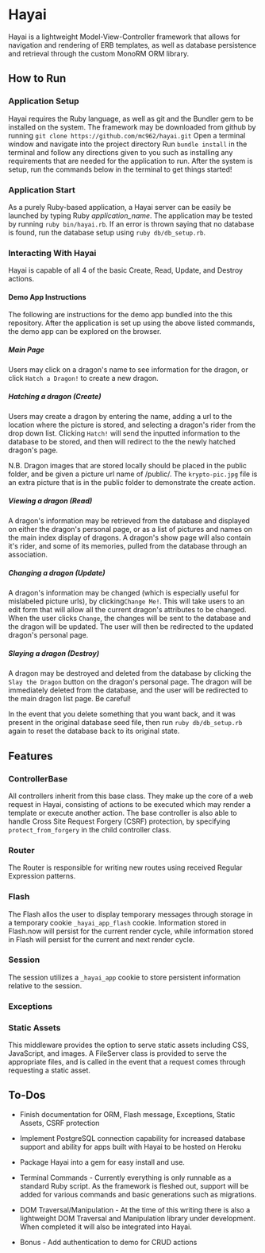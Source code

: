 # Hayai

Hayai is a lightweight Model-View-Controller framework that allows for navigation and
rendering of ERB templates, as well as database persistence and retrieval through the
custom MonoRM ORM library.

## How to Run

### Application Setup
Hayai requires the Ruby language, as well as git and the Bundler gem to be installed on the system.
The framework may be downloaded from github by running `git clone https://github.com/mc962/hayai.git`
Open a terminal window and navigate into the project directory
Run `bundle install` in the terminal and follow any directions given to you such as installing any requirements that are needed for the application to run.
After the system is setup, run the commands below in the terminal to get things started!

### Application Start
As a purely Ruby-based application, a Hayai server can be easily be launched by typing
Ruby *application_name*. The application may be tested by running `ruby bin/hayai.rb`.
If an error is thrown saying that no database is found, run the database setup using
`ruby db/db_setup.rb`.

### Interacting With Hayai

Hayai is capable of all 4 of the basic Create, Read, Update, and Destroy actions.

#### Demo App Instructions
The following are instructions for the demo app bundled into the this repository. After
the application is set up using the above listed commands, the demo app can be explored on the browser.

##### Main Page
Users may click on a dragon's name to see information for the dragon, or click `Hatch a Dragon!`
to create a new dragon.

##### Hatching a dragon (Create)
Users may create a dragon by entering the name, adding a url to the location where the picture is stored, and selecting a dragon's rider from the drop down list. Clicking `Hatch!` will send the inputted information to the database to be stored, and then will redirect to the the newly hatched dragon's page.

N.B. Dragon images that are stored locally should be placed in the public folder, and be given a picture url name of /public/<picture name>. The `krypto-pic.jpg` file is an extra picture that is in the public folder to demonstrate the create action.

##### Viewing a dragon (Read)
A dragon's information may be retrieved from the database and displayed on either the dragon's personal page, or as a list of pictures and names on the main index display of dragons. A dragon's show page will also contain it's rider, and some of its memories, pulled from the database through an association.

##### Changing a dragon (Update)
A dragon's information may be changed (which is especially useful for mislabeled picture urls),
by clicking`Change Me!`. This will take users to an edit form that will allow all the current dragon's attributes to be changed. When the user clicks `Change`, the changes will be sent to the database and the dragon will be updated. The user will then be redirected to the updated dragon's personal page.

##### Slaying a dragon (Destroy)
A dragon may be destroyed and deleted from the database by clicking the `Slay the Dragon` button on the dragon's personal page. The dragon will be immediately deleted from the database, and the user will be redirected to the main dragon list page. Be careful!

In the event that you delete something that you want back, and it was present in the original database seed file, then run `ruby db/db_setup.rb` again to reset the database back to its original state.

## Features

### ControllerBase

All controllers inherit from this base class. They make up the core of a web request in Hayai,
consisting of actions to be executed which may render a template or execute another action. The base controller is also able to handle Cross Site Request Forgery (CSRF) protection, by specifying `protect_from_forgery` in the child controller class.

### Router

The Router is responsible for writing new routes using received Regular Expression patterns.

### Flash

The Flash allos the user to display temporary messages through storage in a temporary cookie  `_hayai_app_flash` cookie. Information stored in Flash.now will persist for the current render cycle, while information stored in Flash will persist for the current and next render cycle.

### Session

The session utilizes a `_hayai_app` cookie to store persistent information relative to the session.

### Exceptions

### Static Assets

This middleware provides  the option to serve static assets including CSS, JavaScript, and images. A FileServer class is provided to serve the appropriate files, and is called in the event that a request comes through requesting a static asset.

## To-Dos

 - Finish documentation for ORM, Flash message, Exceptions, Static Assets, CSRF protection

 - Implement PostgreSQL connection capability for increased database support and ability for apps built with Hayai to be hosted on Heroku

 - Package Hayai into a gem for easy install and use.

 - Terminal Commands - Currently everything is only runnable as a standard Ruby script. As the framework is fleshed out, support will be added for various commands and basic generations such as migrations.

 - DOM Traversal/Manipulation - At the time of this writing there is also a lightweight DOM Traversal and Manipulation library under development. When completed it will also be integrated into Hayai.

 - Bonus - Add authentication to demo for CRUD actions
